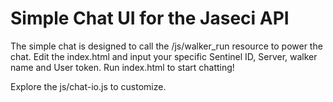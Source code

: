 # Simple Chat UI for the Jaseci API

The simple chat is designed to call the /js/walker_run resource to power the chat.
Edit the index.html and input your specific Sentinel ID, Server, walker name and User token.
Run index.html to start chatting!

Explore the js/chat-io.js to customize.